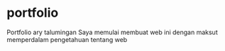 # portfolio
Portfolio ary talumingan
Saya memulai membuat web ini dengan maksut memperdalam pengetahuan tentang web
